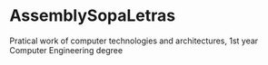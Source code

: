 # AssemblySopaLetras

Pratical work of computer technologies and architectures, 1st year Computer Engineering degree

